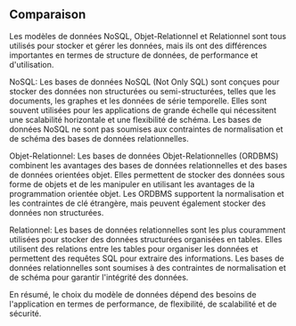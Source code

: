 ## Comparaison

Les modèles de données NoSQL, Objet-Relationnel et Relationnel sont tous utilisés pour stocker et gérer les données, mais ils ont des différences importantes en termes de structure de données, de performance et d'utilisation.

NoSQL: Les bases de données NoSQL (Not Only SQL) sont conçues pour stocker des données non structurées ou semi-structurées, telles que les documents, les graphes et les données de série temporelle. Elles sont souvent utilisées pour les applications de grande échelle qui nécessitent une scalabilité horizontale et une flexibilité de schéma. Les bases de données NoSQL ne sont pas soumises aux contraintes de normalisation et de schéma des bases de données relationnelles.

Objet-Relationnel: Les bases de données Objet-Relationnelles (ORDBMS) combinent les avantages des bases de données relationnelles et des bases de données orientées objet. Elles permettent de stocker des données sous forme de objets et de les manipuler en utilisant les avantages de la programmation orientée objet. Les ORDBMS supportent la normalisation et les contraintes de clé étrangère, mais peuvent également stocker des données non structurées.

Relationnel: Les bases de données relationnelles sont les plus couramment utilisées pour stocker des données structurées organisées en tables. Elles utilisent des relations entre les tables pour organiser les données et permettent des requêtes SQL pour extraire des informations. Les bases de données relationnelles sont soumises à des contraintes de normalisation et de schéma pour garantir l'intégrité des données.

En résumé, le choix du modèle de données dépend des besoins de l'application en termes de performance, de flexibilité, de scalabilité et de sécurité.
